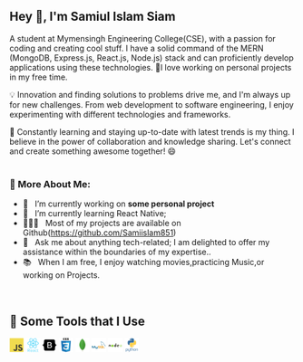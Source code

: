 <h2>Hey 👋, I'm Samiul Islam Siam</h2>

A student at Mymensingh Engineering College(CSE), with a passion for coding and creating cool stuff. 
I have a solid command of the MERN (MongoDB, Express.js, React.js, Node.js) stack and can proficiently develop applications using these technologies.
🚀I love working on personal projects in my free time.

💡 Innovation and finding solutions to problems drive me, and I'm always up for new challenges. From web development to software engineering, I enjoy experimenting with different technologies and frameworks.

🌟 Constantly learning and staying up-to-date with latest trends is my thing. I believe in the power of collaboration and knowledge sharing. Let's connect and create something awesome together! 😄
<br/>
<br/>



  
### 🧐 More About Me:

- 🔭 &nbsp; I’m currently working on **some personal project**
- 🌱 &nbsp; I’m currently learning React Native; 
- 👨🏻‍💻 &nbsp; Most of my projects are available on Github(https://github.com/Samiislam851)
- 💬 &nbsp; Ask me about anything tech-related; I am delighted to offer my assistance within the boundaries of my expertise..
- 📚 &nbsp; When I am free, I enjoy watching movies,practicing Music,or working on Projects.  

<br>
<h2>🧰 Some Tools that I Use</h2>
<p align="left">
 <img src="https://raw.githubusercontent.com/devicons/devicon/master/icons/javascript/javascript-original.svg" alt="javascript" width="25" height="25" />
<img src="https://raw.githubusercontent.com/devicons/devicon/master/icons/react/react-original-wordmark.svg" alt="react" width="25" height="25" />
 
 
<img src="https://raw.githubusercontent.com/devicons/devicon/master/icons/bootstrap/bootstrap-plain.svg" alt="bootstrap" width="25" height="25" />
<img src="https://raw.githubusercontent.com/devicons/devicon/master/icons/css3/css3-original-wordmark.svg" alt="css3" width="25" height="25" />

<!-- <img src="https://raw.githubusercontent.com/devicons/devicon/master/icons/javascript/javascript-original.svg" alt="javascript" width="25" height="25" /> -->

<!--   <img src="https://raw.githubusercontent.com/devicons/devicon/master/icons/javascript/javascript-original.svg" alt="javascript" width="25" height="25" /> -->
 
<img src="https://raw.githubusercontent.com/devicons/devicon/master/icons/mongodb/mongodb-original.svg" alt="mongodb" width="25" height="25" />
<img src="https://raw.githubusercontent.com/devicons/devicon/master/icons/mysql/mysql-original-wordmark.svg" alt="mysql" width="25" height="25" />

<img src="https://raw.githubusercontent.com/devicons/devicon/master/icons/nodejs/nodejs-original-wordmark.svg" alt="nodejs" width="25" height="25" />
<img src="https://raw.githubusercontent.com/devicons/devicon/master/icons/python/python-original-wordmark.svg" alt="python" width="25" height="25" />

</p>

